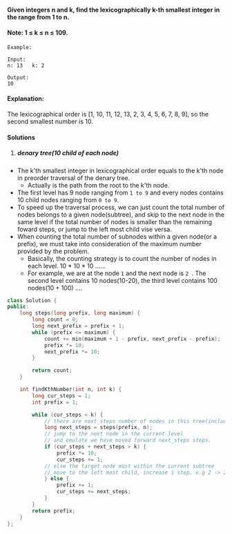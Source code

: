 #### Given integers n and k, find the lexicographically k-th smallest integer in the range from 1 to n.

#### Note: 1 ≤ k ≤ n ≤ 109.

```
Example:

Input:
n: 13   k: 2

Output:
10
```

#### Explanation:
The lexicographical order is [1, 10, 11, 12, 13, 2, 3, 4, 5, 6, 7, 8, 9], so the second smallest number is 10.

#### Solutions

1. ##### denary tree(10 child of each node)

- The k'th smallest integer in lexicographical order equals to the k'th node in preorder traversal of the denary tree.
    - Actually is the path from the root to the k'th node.
- The first level has 9 node ranging from `1 to 9` and every nodes contains 10 child nodes ranging from `0 to 9`.
- To speed up the traversal process, we can just count the total number of nodes belongs to a given node(subtree), and skip to the next node in the same level if the total number of nodes is smaller than the remaining foward steps, or jump to the left most child vise versa.
- When counting the total number of subnodes within a given node(or a prefix), we must take into consideration of the maximum number provided by the problem.
    - Basically, the counting strategy is to count the number of nodes in each level. 10 * 10 * 10 ......
    - For example, we are at the node `1` and the next node is `2 `. The second level contains 10 nodes(10-20), the third level contains 100 nodes(10 + 100) ....


```c++
class Solution {
public:
    long steps(long prefix, long maximum) {
        long count = 0;
        long next_prefix = prefix + 1;
        while (prefix <= maximum) {
            count += min(maximum + 1 - prefix, next_prefix - prefix);
            prefix *= 10;
            next_prefix *= 10;
        }

        return count;
    }

    int findKthNumber(int n, int k) {
        long cur_steps = 1;
        int prefix = 1;

        while (cur_steps < k) {
            // there are next_steps number of nodes in this tree(include self)
            long next_steps = steps(prefix, n);
            // jump to the next node in the current level
            // and emulate we have moved forward next_steps steps.
            if (cur_steps + next_steps > k) {
                prefix *= 10;
                cur_steps += 1;
            // else the target node must within the current subtree
            // move to the left most child, increase 1 step. e.g 2 -> 20 or  42 -> 420
            } else {
                prefix += 1;
                cur_steps += next_steps;
            }
        }
        return prefix;
    }
};
```